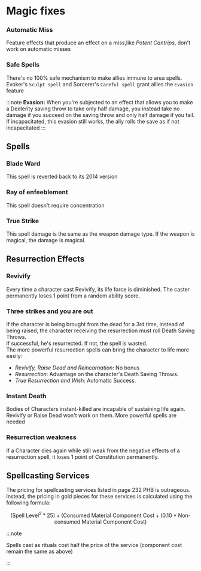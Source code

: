 
# Magic fixes

### Automatic Miss  

Feature effects that produce an effect on a miss,like *Potent Cantrips*, don't work on automatic misses  

### Safe Spells  

There's no 100% safe mechanism to make allies immune to area spells. Evoker's `Sculpt spell` and Sorcerer's `Careful spell` grant allies the `Evasion` feature  

:::note
**Evasion:** When you're subjected to an effect that allows you to make a Dexterity saving throw to take only half damage, you instead take no damage if you succeed on the saving throw and only half damage if you fail. If incapacitated, this evasion still works, the ally rolls the save as if not incapacitated
:::

## Spells


### Blade Ward

This spell is reverted back to its 2014 version

### Ray of enfeeblement

This spell doesn't require concentration  

### True Strike

This spell damage is the same as the weapon damage type. If the weapon is magical, the damage is magical.



## Resurrection Effects

### Revivify

Every time a character cast Revivify, its life force is diminished. The caster permanently loses 1 point from a random ability score.  

### Three strikes and you are out

If the character is being brought from the dead for a 3rd time, instead of being raised, the character receiving the resurrection must roll Death Saving Throws.  
If successful, he's resurrected. If not, the spell is wasted.  
The more powerful resurrection spells can bring the character to life more easily:  
- *Revivify, Raise Dead and Reincarnation*: No bonus  
- *Resurrection*: Advantage on the character's Death Saving Throws.  
- *True Resurrection and Wish*: Automatic Success.

### Instant Death

Bodies of Characters instant-killed are incapable of sustaining life again. Revivify or Raise Dead won't work on them. More powerful spells are needed

### Resurrection weakness

If a Character dies again while still weak from the negative effects of a resurrection spell, it loses 1 point of Constitution permanently.  

## Spellcasting Services  
The pricing for spellcasting services listed in page 232 PHB is outrageous.  
Instead, the pricing in gold pieces for these services is calculated using the following formula:  

$$
(\text{Spell Level}^2 * 25) + (\text{Consumed Material Component Cost} + (0.10 * \text{Non-consumed Material Component Cost})
$$

:::note

Spells cast as rituals cost half the price of the service (component cost remain the same as above)  

:::
